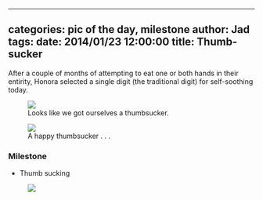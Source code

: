 
---
categories: pic of the day, milestone
author: Jad
tags: 
date: 2014/01/23 12:00:00
title: Thumb-sucker
---
After a couple of months of attempting to eat one or both hands in their entirity, Honora
selected a single digit (the traditional digit) for self-soothing today.


<figure>
<img src="/img/2014/01/23/img_0821_large.jpg" />
<figcaption>Looks like we got ourselves a thumbsucker.</figcaption>
</figure>

<figure>
<img src="/img/2014/01/23/img_0816_large.jpg" />
<figcaption>A happy thumbsucker . . .</figcaption>
</figure>

### Milestone
* Thumb sucking
<figure>
<img src="/img/2014/01/23/img_0816_large.jpg" />
<figcaption></figcaption>
</figure>
